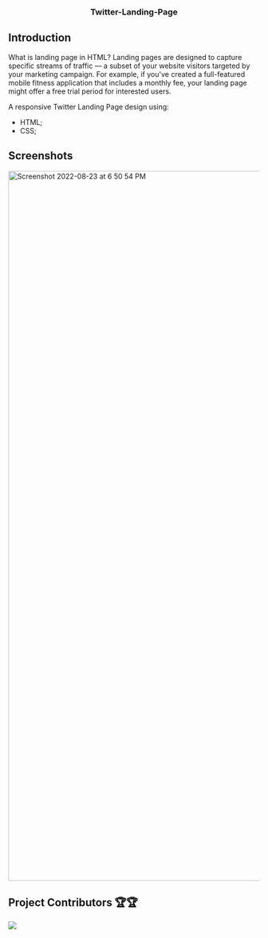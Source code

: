 <h3 align="center">
  Twitter-Landing-Page
</h3>

## Introduction
What is landing page in HTML?
Landing pages are designed to capture specific streams of traffic — a subset of your website visitors targeted by your marketing campaign. For example, if you've created a full-featured mobile fitness application that includes a monthly fee, your landing page might offer a free trial period for interested users.

A responsive  Twitter Landing Page  design using:
-  HTML;
-  CSS;


## Screenshots

<img width="1419" alt="Screenshot 2022-08-23 at 6 50 54 PM" src="https://user-images.githubusercontent.com/105835098/186169625-37770c86-42f7-4f75-8609-c7930bb795dc.png">


## Project Contributors 🏆🏆

<a href="https://github.com/Zack-Dx/Twitter-Landing-Page/graphs/contributors">
<img src="https://contrib.rocks/image?repo=Zack-Dx/Twitter-Landing-Page" />          
